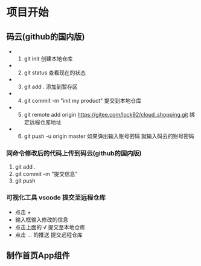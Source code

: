 # 项目开始
## 码云(github的国内版)
+ 1. git init  创建本地仓库
+ 2. git status 查看现在的状态
+ 3. git add . 添加到暂存区
+ 4. git commit -m "init my product" 提交到本地仓库
+ 5. git remote add origin https://gitee.com/lock92/cloud_shopping.git 绑定远程仓库地址
+ 6. git push -u origin master  如果弹出输入账号密码 就输入码云的账号密码

### 同命令修改后的代码上传到码云(github的国内版)
1. git add .
2. git commit -m "提交信息"
3. git push

### 可视化工具 vscode 提交至远程仓库
 * 点击 +
 * 输入框输入修改的信息
 * 点击上面的 √ 提交至本地仓库
 * 点击 ... 的推送 提交远程仓库

## 制作首页App组件